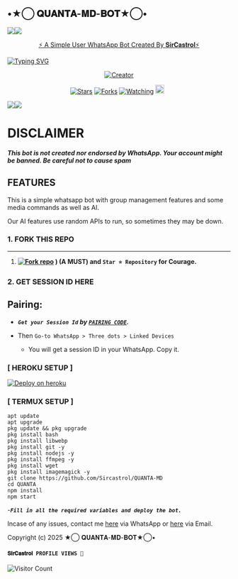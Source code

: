 ## •★⃝ 𝐐𝐔𝐀𝐍𝐓𝐀-𝐌𝐃-𝐁𝐎𝐓★⃝•
   <a><img src='https://i.imgur.com/LyHic3i.gif'/></a><a><img src='https://i.imgur.com/LyHic3i.gif'/></a>
<p align="center"> 
<u>⚡ A Simple User WhatsApp Bot Created By 𝐒𝐢𝐫𝐂𝐚𝐬𝐭𝐫𝐨𝐥⚡</u>


  <a href="https://git.io/typing-svg"><img src="https://readme-typing-svg.demolab.com?font=EB+Garamond&weight=800&size=28&duration=4000&pause=1000&random=false&width=435&lines=+•★⃝ 𝐐𝐔𝐀𝐍𝐓𝐀-𝐌𝐃-𝐁𝐎𝐓★⃝•;MULTI-DEVICE+WHATSAPP+BOT;DEVELOPED+BY+𝐒𝐢𝐫+𝐂𝐚𝐬𝐭𝐫𝐨𝐥;RELEASED+DATE+30%2F01%2F2025." alt="Typing SVG" /></a>
 </p>
<p align="center">
<a href="#"><img title="Creator" src="https://img.shields.io/badge/Creator-𝐒𝐢𝐫𝐂𝐚𝐬𝐭𝐫𝐨𝐥-red.svg?style=for-the-badge&logo=github"></a>
</p>
<p align="center">
<a href="https://github.com/Sircastrol/QUANTA-MD/stargazers/"><img title="Stars" src="https://img.shields.io/github/stars/Sircastrol/QUANTA-MD?color=blue&style=flat-square"></a>
<a href="https://github.com/Sircastrol/QUANTA-MD/network/members"><img title="Forks" src="https://img.shields.io/github/forks/Sircastrol/QUANTA-MD?color=yellow&style=flat-square"></a>
<a href="https://github.com/Sircastrol/QUANTA-MD/watchers"><img title="Watching" src="https://img.shields.io/github/watchers/Sircastrol/QUANTA-MD?label=Watchers&color=red&style=flat-square"></a>
<a href="https://github.com/Sircastrol/QUANTA-MD/graphs/commit-activity"><img height="20" src="https://img.shields.io/badge/Maintained-Yes-red.svg"></a>&nbsp;&nbsp;
</p>
<a><img src='https://i.imgur.com/LyHic3i.gif'/></a><a><img src='https://i.imgur.com/LyHic3i.gif'/></a>

# DISCLAIMER

***This bot is not created nor endorsed by WhatsApp. Your account might be banned. Be careful not to cause spam***

## FEATURES
This is a simple whatsapp bot with group management features and some media commands as well as AI.

Our AI features use random APIs to run, so sometimes they may be down.

### 1. FORK THIS REPO

---
1.  **<a href='https://github.com/Sircastrol/QUANTA-MD/fork' target="_blank"><img alt='Fork repo' src='https://img.shields.io/badge/Fork This Repo-black?style=for-the-badge&logo=git&logoColor=white'/></a>
) (A MUST) and `Star ⭐ Repository` for Courage.**

### 2. GET SESSION ID HERE

## Pairing:

- ***`Get your Session Id` by  [`PAIRING CODE`](https://castrol-session-by-confronter.onrender.com).***

- Then `Go-to WhatsApp > Three dots > Linked Devices`
   - You will get a session ID in your WhatsApp. Copy it.
 

### [ HEROKU SETUP ]

[![Deploy on heroku](https://www.herokucdn.com/deploy/button.svg)](https://dashboard.heroku.com/new?button-url=https://github.com/Sircastrol/QUANTA-MD&template=https://github.com/Sircastrol/QUANTA-MD.git)

### [ TERMUX SETUP ]
 ```   
apt update
apt upgrade
pkg update && pkg upgrade
pkg install bash
pkg install libwebp
pkg install git -y
pkg install nodejs -y 
pkg install ffmpeg -y 
pkg install wget
pkg install imagemagick -y
git clone https://github.com/Sircastrol/QUANTA-MD
cd QUANTA
npm install
npm start
```
-***`Fill in all the required variables and deploy the bot.`***

Incase of any issues, contact me  [here](https://wa.me/+254745945422) via WhatsApp or [here](castrolrizvan54@gmail.com) via Email.

  Copyright (c) 2025 ★⃝ 𝐐𝐔𝐀𝐍𝐓𝐀-𝐌𝐃-𝐁𝐎𝐓★⃝•

#### ```𝐒𝐢𝐫𝐂𝐚𝐬𝐭𝐫𝐨𝐥 PROFILE VIEWS 🧚```
![Visitor Count](https://profile-counter.glitch.me/sircastrol/count.svg)

